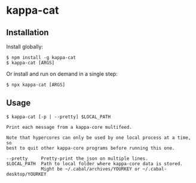 # kappa-cat

## Installation

Install globally:

```
$ npm install -g kappa-cat
$ kappa-cat [ARGS]
```

Or install and run on demand in a single step:

```
$ npx kappa-cat [ARGS]
```

## Usage

```
$ kappa-cat [-p | --pretty] $LOCAL_PATH

Print each message from a kappa-core multifeed.

Note that hypercores can only be used by one local process at a time, so
best to quit other kappa-core programs before running this one.

--pretty     Pretty-print the json on multiple lines.
$LOCAL_PATH  Path to local folder where kappa-core data is stored.
             Might be ~/.cabal/archives/YOURKEY or ~/.cabal-desktop/YOURKEY
```
